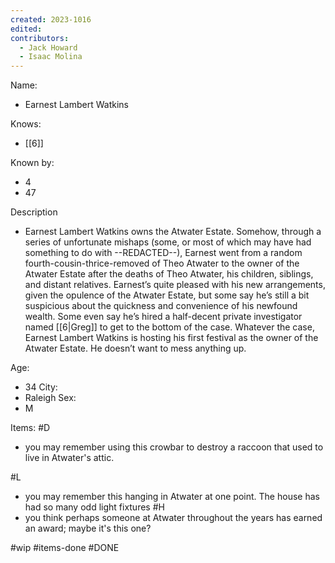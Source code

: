 ```yaml
---
created: 2023-1016
edited:
contributors:
  - Jack Howard
  - Isaac Molina
---
```


Name:
- Earnest Lambert Watkins

Knows:
- [[6]]

Known by:
- 4
- 47

Description
- Earnest Lambert Watkins owns the Atwater Estate. Somehow, through a series of unfortunate mishaps (some, or most of which may have had something to do with --REDACTED--), Earnest went from a random fourth-cousin-thrice-removed of Theo Atwater to the owner of the Atwater Estate after the deaths of Theo Atwater, his children, siblings, and distant relatives. Earnest’s quite pleased with his new arrangements, given the opulence of the Atwater Estate, but some say he’s still a bit suspicious about the quickness and convenience of his newfound wealth. Some even say he’s hired a half-decent private investigator named [[6|Greg]] to get to the bottom of the case. Whatever the case, Earnest Lambert Watkins is hosting his first festival as the owner of the Atwater Estate. He doesn’t want to mess anything up.

Age:
- 34
City:
- Raleigh
Sex:
- M


Items:
#D
- you may remember using this crowbar to destroy a raccoon that used to live in Atwater's attic. 

#L 
- you may remember this hanging in Atwater at one point. The house has had so many odd light fixtures
#H
- you think perhaps someone at Atwater throughout the years has earned an award; maybe it's this one?

#wip
#items-done
#DONE